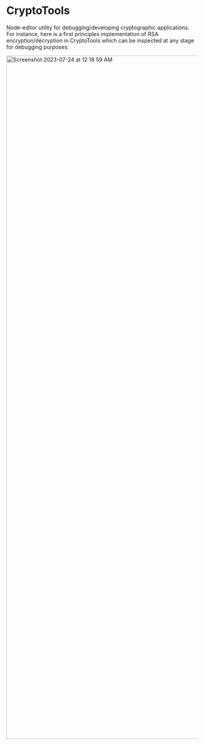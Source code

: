 # CryptoTools

Node-editor utility for debugging/developing cryptographic applications. For instance, here is a first principles implementation of RSA encryption/decryption in CryptoTools which can be inspected at any stage for debugging purposes:

<img width="1792" alt="Screenshot 2023-07-24 at 12 18 59 AM" src="https://github.com/LevKruglyak/CryptoTools/assets/13054020/3c761a01-a9cc-4517-a0ac-087058e4f013">
